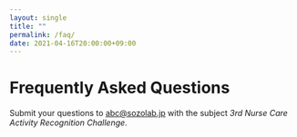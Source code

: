 ```yaml
---
layout: single
title: ""
permalink: /faq/
date: 2021-04-16T20:00:00+09:00
---
```


# Frequently Asked Questions

Submit your questions to abc@sozolab.jp with the subject *3rd Nurse Care Activity Recognition Challenge*.
